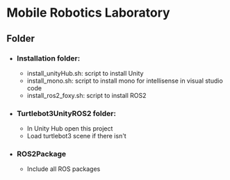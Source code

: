 # Mobile Robotics Laboratory

## Folder

- ###  Installation folder:
    - install_unityHub.sh: script to install Unity
    - install_mono.sh: script to install mono for intellisense in visual studio code
    - install_ros2_foxy.sh: script to install ROS2
- ### Turtlebot3UnityROS2 folder:
    - In Unity Hub open this project
    - Load turtlebot3 scene if there isn't
- ### ROS2Package 
    - Include all ROS packages